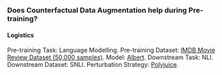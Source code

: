 ### Does Counterfactual Data Augmentation help during Pre-training?

#### Logistics

Pre-training Task: Language Modelling. 
Pre-training Dataset: [IMDB Movie Review Dataset (50,000 samples)](https://huggingface.co/datasets/imdb). 
Model: [Albert](https://huggingface.co/albert-base-v2). 
Downstream Task: NLI. 
Downstream Dataset: SNLI. 
Perturbation Strategy: [Polyjuice](https://github.com/tongshuangwu/polyjuice). 
